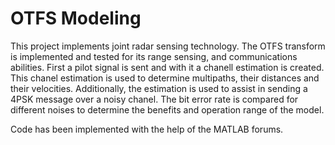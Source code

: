 # OTFS Modeling

This project implements joint radar sensing technology. The OTFS transform is implemented and tested for its range sensing, and communications abilities. First a pilot signal is sent and with it a chanell estimation is created. This chanel estimation is used to determine multipaths, their distances and their velocities. Additionally, the estimation is used to assist in sending a 4PSK message over a noisy chanel. The bit error rate is compared for different noises to determine the benefits and operation range of the model.


Code has been implemented with the help of the MATLAB forums. 
